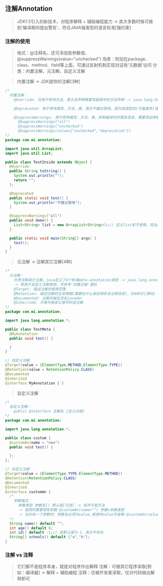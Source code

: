 ## 注解Annotation
> JDK1.5引入的新技术，对程序解释 + 辅助编程能力 -> 其大多数时候可做到'编译期间提出警告'，符合JAVA强类型的语言标准[强约束]

### 注解的使用
> 格式：@注释名，还可添加些参数值，@suppressWarnings(value="unchecked")
> 场景：附加在package、class、method、field等上面，可通过反射机制实现对这些'元数据'访问
> 分类：内置注解、元注解、自定义注解

> 内置注解 -> JDK提供的注解[3种]
```java
/*
  内置注解：
    @Override: 仅用于修饰方法，某方法声明需重写超类中的方法声明 -> java.lang.Override包

    @Deprecated: 用于修饰属性、方法、类，表示不建议使用，因为其很危险[可能废弃]或者有更好的替代选择，实际也是因为JDK的发展导致某些库未来不被使用，但目前依旧被使用 -> java.lang.Deprecated

    @SuppressWarnings: 用于修饰属性、方法、类，抑制编译时的警告信息，需要添加参数才可使用[预定义参数] -> java.lang.SuppressWarnings
      @SuppressWarnings("all")
      @SuppressWarnings("unchecked")
      @SuppressWarnings(value={"unchecked","deprecation"})
*/
package com.mi.annotation;

import java.util.ArrayList;
import java.util.List;

public class TestInside extends Object {
  @Override
  public String toString() {
    System.out.println("");
    return "";
  };

  @Deprecated
  public static void test() {
    System.out.println("不建议使用");
  }

  @SuppressWarnings("all")
  public void demo() {
    List<String> list = new ArrayList<String>();// 定义list却不使用，其会报警告，使用@SuppressWarnings()注解，其会抑制警告
  }

  public static void main(String[] args) {
    test();
  }
}
```

> 元注解 -> 注解其它注解[4种]
```java
/*
  元注解：
    负责注解其它注解，java定义了4个标准meta-annotation类型 -> java.lang.annotation包
    -> 常用于自定义注解使用，可参考'内置注解'源码
    @Target: 描述注解的使用范围
    @Retention: 描述注解的生命周期[需要在什么级别保存该注释信息]，SOURCE[源码] < CLASS[编译] < RUNTIME[运行]，默认值RUNTIME
    @Documented: 注解将被包含在javadoc
    @Inherited: 子类可继承父类中的该注解
*/
package com.mi.annotation;

import java.lang.annotation.*;

public class TestMeta {
  @MyAnnotation
  public void test() {

  }
}

// 自定义注解
@Target(value = {ElementType.METHOD,ElementType.TYPE})
@Retention(value = RetentionPolicy.CLASS)
@Documented
@Inherited
@interface MyAnnotation { }
```

> 自定义注解
```java
/*
  自定义注解：
    public @interface 注解名 {定义内容}
*/
package com.mi.annotation;

import java.lang.annotation.*;

public class custom {
  @customAn(name = "new")
  public void test() {

  };
};

// 自定义注解
@Target(value = {ElementType.TYPE,ElementType.METHOD})
@Retention(RetentionPolicy.CLASS)
@Documented
@Inherited
@interface customAn {
  /*
    参数格式：
      参数类型 参数名() 默认值[可选] -> 其并不是方法
      -> 使用时需要填写参数 @customAn(name="") 参数=参数类型
      -> 当仅有一个参数时，参数名必须为value,使用时value可省略 @customAn(value="") 等价于 @customAn("")
  */
  String name() default "";
  int age() default 0;
  int id() default -1;// 若默认值为-1，表示不存在
  String[] schools() default {"a","b"};
}
```

### 注解 vs 注释
> 它们都不是程序本身，就是对程序作出解释
> 注解：可被其它程序读取[例如：编译器] -> 解释 + 辅助编程
> 注释：仅被开发者读取，仅对代码做出解释即可